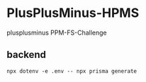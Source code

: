 # PlusPlusMinus-HPMS
plusplusminus PPM-FS-Challenge

## backend

```
npx dotenv -e .env -- npx prisma generate
```
